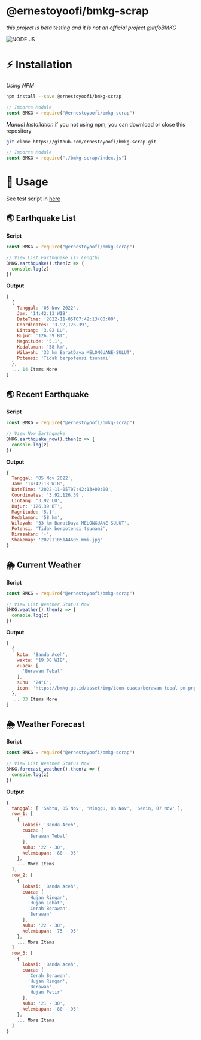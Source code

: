 # @ernestoyoofi/bmkg-scrap
*this project is beta testing and it is not an official project @infoBMKG*

![NODE JS](https://img.shields.io/npm/v/@ernestoyoofi/bmkg-scrap.svg?style=flat-square)

# ⚡ Installation

*Using NPM*

```bash
npm install --save @ernestoyoofi/bmkg-scrap
```
```js
// Imports Module
const BMKG = require("@ernestoyoofi/bmkg-scrap")
```

*Manual Installation*
if you not using npm, you can download or close this repository
```bash
git clone https://github.com/ernestoyoofi/bmkg-scrap.git
```
```js
// Imports Module
const BMKG = require("./bmkg-scrap/index.js")
```

# 🎉 Usage

See test script in [here](/test.js)

## 🌏 Earthquake List

**Script**
```js
const BMKG = require("@ernestoyoofi/bmkg-scrap")

// View List Earthquake (15 Length)
BMKG.earthquake().then(z => {
  console.log(z)
})
```
**Output**
```js
[
  {
    Tanggal: '05 Nov 2022',
    Jam: '14:42:13 WIB',
    DateTime: '2022-11-05T07:42:13+00:00',
    Coordinates: '3.92,126.39',
    Lintang: '3.92 LU',
    Bujur: '126.39 BT',
    Magnitude: '5.1',
    Kedalaman: '58 km',
    Wilayah: '33 km BaratDaya MELONGUANE-SULUT',
    Potensi: 'Tidak berpotensi tsunami'
  },
  ... 14 Items More
]
```

## 🌏 Recent Earthquake

**Script**
```js
const BMKG = require("@ernestoyoofi/bmkg-scrap")

// View Now Earthquake
BMKG.earthquake_now().then(z => {
  console.log(z)
})
```
**Output**
```js
{
  Tanggal: '05 Nov 2022',
  Jam: '14:42:13 WIB',
  DateTime: '2022-11-05T07:42:13+00:00',
  Coordinates: '3.92,126.39',
  Lintang: '3.92 LU',
  Bujur: '126.39 BT',
  Magnitude: '5.1',
  Kedalaman: '58 km',
  Wilayah: '33 km BaratDaya MELONGUANE-SULUT',
  Potensi: 'Tidak berpotensi tsunami',
  Dirasakan: '-',
  Shakemap: '20221105144605.mmi.jpg'
}
```

## 🌦️ Current Weather

**Script**
```js
const BMKG = require("@ernestoyoofi/bmkg-scrap")

// View List Weather Status Now
BMKG.weather().then(z => {
  console.log(z)
})
```
**Output**
```js
[
  {
    kota: 'Banda Aceh',
    waktu: '19:00 WIB',
    cuaca: [
      'Berawan Tebal'
    ],
    suhu: '24°C',
    icon: 'https://bmkg.go.id/asset/img/icon-cuaca/berawan tebal-pm.png'
  },
  ... 33 Items More
]
```

## 🌦️ Weather Forecast

**Script**
```js
const BMKG = require("@ernestoyoofi/bmkg-scrap")

// View List Weather Status Now
BMKG.forecast_weather().then(z => {
  console.log(z)
})
```
**Output**
```js
{
  tanggal: [ 'Sabtu, 05 Nov', 'Minggu, 06 Nov', 'Senin, 07 Nov' ],
  row_1: [
    {
      lokasi: 'Banda Aceh',
      cuaca: [
        'Berawan Tebal'
      ],
      suhu: '22 - 30',
      kelembapan: '80 - 95'
    },
    ... More Items
  ],
  row_2: [
    {
      lokasi: 'Banda Aceh',
      cuaca: [
        'Hujan Ringan',
        'Hujan Lebat',
        'Cerah Berawan',
        'Berawan'
      ],
      suhu: '22 - 30',
      kelembapan: '75 - 95'
    },
    ... More Items
  ]
  row_3: [
    {
      lokasi: 'Banda Aceh',
      cuaca: [
        'Cerah Berawan',
        'Hujan Ringan',
        'Berawan',
        'Hujan Petir'
      ],
      suhu: '21 - 30',
      kelembapan: '80 - 95'
    },
    ... More Items
  ]
}
```